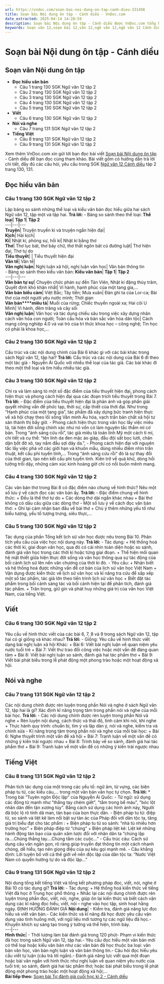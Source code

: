 ```yaml
---
url: https://vndoc.com/soan-bai-noi-dung-on-tap-canh-dieu-331498
title: Soạn bài Nội dung ôn tập - Cánh diều - VnDoc.com
date_extracted: 2025-04-14 14:28:59
description: Soạn bài Nội dung ôn tập - Cánh diều được VnDoc.com tổng hợp và xin gửi tới bạn đọc cùng tham khảo nhé.
keywords: Soạn văn 12,soạn bài 12,văn 12,ngữ văn 12,ngữ văn 12 Cánh diều,soạn ngữ văn 12,giải ngữ văn 12,soạn văn 12 Cánh diều,soạn văn 12 Cánh diều ngắn nhất,soạn bài 12 cánh diều,soạn văn 12 tập 2 trang 130 Cánh diều,Soạn bài Nội dung ôn tập Cánh diều,Soạn bài Nội dung ôn tập,Soạn văn Nội dung ôn tập,soạn bài Nội dung ôn tập ngắn gọn,Nội dung ôn tập,soạn văn 12 tập 2 trang 130,soạn văn 12 tập 2 trang 131
---
```


# Soạn bài Nội dung ôn tập - Cánh diều
## Soạn văn Nội dung ôn tập
  * **Đọc hiểu văn bản**
    * Câu 1 trang 130 SGK Ngữ văn 12 tập 2
    * Câu 2 trang 130 SGK Ngữ văn 12 tập 2
    * Câu 3 trang 130 SGK Ngữ văn 12 tập 2
    * Câu 4 trang 130 SGK Ngữ văn 12 tập 2
    * Câu 5 trang 130 SGK Ngữ văn 12 tập 2
  * **Viết**
    * Câu 6 trang 130 SGK Ngữ văn 12 tập 2
  * **Nói và nghe**
    * Câu 7 trang 131 SGK Ngữ văn 12 tập 2
  * **Tiếng Việt**
    * Câu 8 trang 131 SGK Ngữ văn 12 tập 2
    * Câu 9 trang 131 SGK Ngữ văn 12 tập 2

Xem thêm
VnDoc.com xin gửi tới bạn đọc bài viết [Soạn bài Nội dung ôn tập](<https://vndoc.com/soan-bai-noi-dung-on-tap-canh-dieu-331498>) \- Cánh diều để bạn đọc cùng tham khảo. Bài viết gồm có hướng dẫn trả lời chi tiết, đầy đủ các câu hỏi, yêu cầu trong SGK [Ngữ văn 12 Cánh diều](<https://vndoc.com/soan-van-12-canh-dieu>) tập 2 trang 130, 131.
## Đọc hiểu văn bản
### Câu 1 trang 130 SGK Ngữ văn 12 tập 2
Lập bảng so sánh những thể loại và kiểu văn bản đọc hiểu giữa hai sách Ngữ văn 12, tập một và tập hai.
**Trả lời:**
\- Bảng so sánh theo thể loại:
**Thể loại**| **Tập 1**| **Tập 2**  
---|---|---  
**Truyện**|  Truyện truyền kì và truyện ngắn hiện đại|   
**Kịch**|  Hài kịch|   
**Kí**|  Nhật kí, phóng sự, hồi kí| Nhật kí bằng thơ  
**Thơ**|  Thơ lục bát, thơ bảy chữ, thơ thất ngôn bát cú đường luật| Thơ hiện đại, Thơ tự do  
**Tiểu thuyết**| |  Tiểu thuyết hiện đại  
**Văn tế**|  Văn tế|   
**Văn nghị luận**|  Nghị luận xã hội, nghị luận văn học| Văn bản thông tin  
\- Bảng so sánh theo kiểu văn bản:
**Kiểu văn bản**| **Tập 1**| **Tập 2**  
---|---|---  
**Văn bản tự sự**|  Chuyện chức phán sự đền Tản Viên, Nhật kí đặng thùy trâm, Quyết định khó khăn nhất| Vi hành, hạnh phúc của một tang gia,…  
**Văn bản biểu cảm**|  Việt Bắc; Tây tiến; Mưa xuân| Đàn ghi ta của Lor-ca; Bài thơ của một người yêu nước mình; Thời gian  
**Văn bản****miêu tả**|  Muối của rừng; Chiếc thuyền ngoài xa; Hai cõi U Minh| Vi hành, đêm trăng và cây sồi  
**Văn nghị luận**|  Văn học và tác dụng chiều sâu trong việc xây dựng nhân cách văn hóa con người; Toàn cầu hóa và bản sắc văn hóa dân tộc| Cách mạng công nghiệp 4.0 và vai trò của trí thức khoa học – công nghệ; Tin học có phải là khoa học,…  
### Câu 2 trang 130 SGK Ngữ văn 12 tập 2
Cấu trúc và các nội dung chính của Bài 6 khác gì với các bài khác trong sách Ngữ văn 12, tập hai?
**Trả lời:**
Cấu trúc và các nội dung của Bài 6 đi theo một tác giả - Nguyễn Ái Quốc với nhiều thể loại của tác giả. Các bài khác đi theo một thể loại và tìm hiểu nhiều tác giả.
### Câu 3 trang 130 SGK Ngữ văn 12 tập 2
Chỉ ra và làm sáng tỏ một số đặc điểm của tiểu thuyết hiện đại, phong cách hiện thực và phong cách hiện đại qua các đoạn trích tiểu thuyết trong Bài 7.
**Trả lời:**
\- Đặc điểm của tiểu thuyết hiện đại là phản ánh và góp phần giải quyết những vấn đề phức tạp, thời sự, cấp thiết của thời đại. Như trong “Hạnh phúc của một tang gia”, tác phẩm đã xây dựng bức tranh hiện thực về xã hội chạy theo lối sống Văn minh Âu hóa, vạch trần bản chất xã hội tư sản thành thị bấy giờ.
\- Phong cách hiện thực trong văn học lấy việc miêu tả, tái hiện đời sống chính xác như nó vốn có làm nguyên tắc thẩm mĩ cơ bản. Trong “ánh sáng cứu rỗi”, tác giả miêu tả toán lính Mỹ một cách tỉ mỉ, chi tiết và cụ thể: “tên lính da đen mặc áo giáp, đầu đội sắt bọc lưới, chân dận bốt đờ xô, tay nắm đầu sợi dây da.”, - Phong cách hiện đại với nguyên tắc lấy việc phá vỡ các giới hạn và khuôn mẫu, dùng nhiều điểm nhìn trần thuật, kết cấu phi tuyến tính,… Trong “ánh sáng cứu rỗi” đó là sự thay đổi của thời gian, tạo nên kết cấu phi tuyến tính. Kiên trở về quá khứ, dòng hồi tưởng trỗi dậy, những cảm xúc kinh hoàng giờ chỉ có nỗi buồn mênh mang.
### Câu 4 trang 130 SGK Ngữ văn 12 tập 2
Các văn bản thơ trong Bài 8 có đặc điểm nào chung về hình thức? Nêu một số lưu ý về cách đọc các văn bản ấy.
**Trả lời:**
\- Đặc điểm chung về hình thức:
\+ Đều là thể thơ tự do
\+ Các dòng thơ dài ngắn khác nhau
\+ Bài thơ không có dấu câu giữa các dòng thơ
\- Một số lưu ý về cách đọc văn bản thơ:
\+ Ghi lại cảm nhận ban đầu về bài thơ
\+ Chú ý thêm những yếu tố như biểu tượng, yếu tố tượng trưng, siêu thực,...
### Câu 5 trang 130 SGK Ngữ văn 12 tập 2
Tác dụng của phần Tổng kết lịch sử văn học được nêu trong Bài 10. Phân tích yêu cầu của việc học nội dung này.
**Trả lời:**
\- Tác dụng:
\+ Hệ thống hoá các thời kì, giai đoạn văn học, qua đó có cái nhìn toàn diện hoặc so sánh, đánh giá văn học trong các thời kì hoặc từng giai đoạn.
\+ Thể hiện mối quan hệ mật thiết giữa hiện thực đời sống và văn học thông qua sự tác động của bối cảnh lịch sử lên nền văn chương của thời kì đó.
\- Yêu cầu:
\+ Nhận biết và hệ thống hoá được những vấn đề cơ bản của lịch sử văn học Việt Nam
\+ Vận dụng được kiến thức về lịch sử văn học và kĩ năng tra cứu để sắp xếp một số tác phẩm, tác giả lớn theo tiến trình lịch sử văn học
\+ Biết đặt tác phẩm trong bối cảnh sáng tác và bối cảnh hiện tại để phân tích, đánh giá tác phẩm.
\+ Trân trọng, giữ gìn và phát huy những giá trị của văn học Việt Nam, của tiếng Việt.
## Viết
### Câu 6 trang 130 SGK Ngữ văn 12 tập 2
Yêu cầu về hình thức viết của các bài 6, 7, 8 và 9 trong sách Ngữ văn 12, tập hai có gì giống và khác nhau?
**Trả lời:**
\- Giống: Yêu cầu về hình thức viết dạng bài nghị luận xã hội
Khác:
\+ Bài 6: Viết bài nghị luận về quan niệm yêu nước tuổi trẻ
\+ Bài 7: Viết thư trao đổi công việc hoặc một vấn đề đáng quan tâm
\+ Bài 8: Viết bài nghị luận so sánh, đánh giá hai tác phẩm thơ
\+ Bài 9: Viết bài phát biểu trong lễ phát động một phong trào hoặc một hoạt động xã hội.
## Nói và nghe
### Câu 7 trang 131 SGK Ngữ văn 12 tập 2
Các nội dung chính được rèn luyện trong phần Nói và nghe ở sách Ngữ văn 12, tập hai là gì? Xác định kĩ năng trọng tâm trong phần nói và nghe của mỗi bài học.
**Trả lời:**
\- Các nội dung chính được rèn luyện trong phần Nói và nghe
\+ Rèn luyện nội dung, cách thức và thái độ, tình cảm khi nói, khi nghe
\+ Thực hành quy trình: chuẩn bị, tìm ý và lập dàn ý, nói và nghe, kiểm tra và chỉnh sửa
\- Kĩ năng trọng tâm trong phần nói và nghe của mỗi bài học:
\+ Bài 6: Nghe thuyết trình một vấn đề xã hội
\+ Bài 7: Tranh luận về một vấn đề có những ý kiến trái ngược nhau
\+ Bài 8: Trình bày về so sánh, đánh giá hai tác phẩm thơ
\+ Bài 9: Tranh luận về một vấn đề có những ý kiến trái ngược nhau
## Tiếng Việt
### Câu 8 trang 131 SGK Ngữ văn 12 tập 2
Phân tích tác dụng của một trong các yếu tố: ngữ âm, từ vựng, các biện pháp tu từ, các kiểu câu,... trong một văn bản văn học tự chọn.
**Trả lời:**
\* Trong bài “Tuyên ngôn Độc lập” của Nguyễn Ái Quốc:
\- Từ ngữ: sử dụng các động từ mạnh như "thẳng tay chém giết", "tắm trong bể máu", "bóc lột nhân dân đến tận xương tủy". Bằng cách sử dụng các hình ảnh này, Người đã bộc lộ rõ tính dã man, tàn bạo của bọn thực dân.
\- Biện pháp tu từ: điệp từ, so sánh và liệt kê làm nổi bật sự tàn ác của Pháp đối với dân tộc ta, tăng giá trị biểu đạt cho tác phẩm :
\+ Biện pháp tu từ so sánh: “nhà tù nhiều hơn trường học”
\+ Biện pháp điệp từ “chúng”
\+ Biện pháp liệt kê: Liệt kê những hành động tàn bạo của quân xâm lược đối với nhân dân ta “chúng lập ra….Chúng thẳng tay….Chúng tắm các cuộc…”
\- Cấu trúc câu: Cách sử dụng câu văn ngắn gọn, rõ ràng giúp truyền đạt thông tin một cách nhanh chóng, dễ hiểu, tạo nên giọng điệu của sự kêu gọi mạnh mẽ.
\- Câu khẳng định: Lời tuyên bố với cả thế giới về nền độc lập của dân tộc ta: “Nước Việt Nam có quyền hưởng tự do và độc lập…”
### Câu 9 trang 131 SGK Ngữ văn 12 tập 2
Nội dung tổng kết tiếng Việt và tổng kết phương pháp đọc, viết, nói, nghe ở Bài 10 có tác dụng gì?
**Trả lời:**
\- Tác dụng:
\+ Hệ thống hoá kiến thức về tiếng Việt đã học ở Trung học phổ thông
\+ Nhắc lại các nội dung chính được rèn luyện trong phần đọc, viết, nói, nghe, giúp ôn lại kiến thức và biết cách vận dụng các kĩ năng đọc hiểu, viết, nói – nghe vào học tập, sinh hoạt hằng ngày.
ĐỊNH HƯỚNG ĐÁNH GIÁ
**Nội dung**|  \- Kiểm tra, đánh giá năng lực đọc hiểu và viết văn bản.\- Các kiến thức và kĩ năng đã học được yêu cầu vận dụng vào tình huống mới, với ngữ liệu mới tương tự các ngữ liệu đã học.\- Khuyến khích sự sáng tạo trong ý tưởng và thể hiện, trình bày.  
---|---  
**Hình thức**|  \- Thời lượng làm bài đánh giá trong 120 phút\- Phạm vi kiến thức đã học trong sách Ngữ văn 12, tập hai.\- Yêu cầu đọc hiểu một văn bản mới có thể loại hoặc kiểu văn bản như các văn bản đã học thuộc ba loại: văn bản văn học, văn bản nghị luận và văn bản thông tin.\- Câu hỏi đọc hiểu yêu cầu viết tự luận \(câu trả lời ngắn\).\- Đánh giá năng lực viết qua một đoạn hoặc bài văn ngắn với hình thức như nghị luận về quan niệm yêu nước của tuổi trẻ; so sánh, đánh giá hai tác phẩm thơ; hoặc bài phát biểu trong lễ phát động một phong trào hoặc một hoạt động xã hội;...  
**Bài tiếp theo:** [Soạn bài Tự đánh giá cuối học kì 2 - Cánh diều](<https://vndoc.com/soan-bai-tu-danh-gia-cuoi-hoc-ki-2-lop-12-canh-dieu-331500>)
